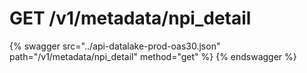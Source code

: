 # GET /v1/metadata/npi_detail

{% swagger src="../api-datalake-prod-oas30.json" path="/v1/metadata/npi_detail" method="get" %}
{% endswagger %}

